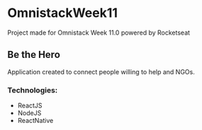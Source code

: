 # OmnistackWeek11
Project made for Omnistack Week 11.0 powered by Rocketseat

## Be the Hero

 Application created to connect people willing to help and NGOs.

### Technologies:
- ReactJS
- NodeJS
- ReactNative